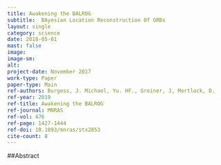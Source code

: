 ```yaml
---
title: Awakening the BALROG
subtitle:  BAyesian Location Reconstruction Of GRBs
layout: single
category: science
date: 2018-05-01
mast: false
image: 
image-sm: 
alt: 
project-date: November 2017
work-type: Paper
paper-type: Main
ref-authors: Burgess, J. Michael, Yu. HF., Greiner, J, Mortlock, D.
ref-year: 2019
ref-title: Awakening the BALROG
ref-journal: MNRAS
ref-vol: 476
ref-page: 1427-1444
ref-doi: 10.1093/mnras/stx2853
cite-count: 8
---
```



##Abstract
